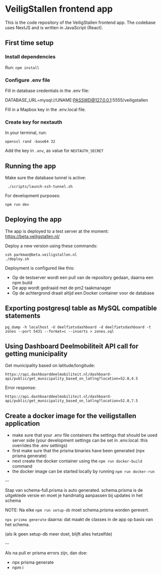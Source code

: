 # VeiligStallen frontend app

This is the code repository of the VeiligStallen frontend app. The codebase uses NextJS and is written in JavaScript (React).

## First time setup

### Install dependencies

Run: `npm install`

### Configure .env file

Fill in database credentials in the .env file:

DATABASE_URL=mysql://UNAME:PASSWD@127.0.0.1:5555/veiligstallen

Fill in a Mapbox key in the .env.local file.

### Create key for nextauth

In your terminal, run:

    openssl rand -base64 32

Add the key in `.env`, as value for `NEXTAUTH_SECRET`

## Running the app

Make sure the database tunnel is active:

     ./scripts/launch-ssh-tunnel.sh

For development purposes:

    npm run dev

## Deploying the app

The app is deployed to a test server at the moment: https://beta.veiligstallen.nl/

Deploy a new version using these commands:

    ssh parkman@beta.veiligstallen.nl
    ./deploy.sh

Deployment is configured like this:

- Op de testserver wordt een pull van de repository gedaan, daarna een npm build
- De app wordt gedraaid met de pm2 taakmanager
- Op de achtergrond draait altijd een Docker container voor de database

## Exporting postgresql table as MySQL compatible statements

    pg_dump -h localhost -U deelfietsdashboard -d deelfietsdashboard -t zones --port 5431 --format=c --inserts > zones.sql

## Using Dashboard Deelmobiliteit API call for getting municipality

Get municipality based on latitude/longitude:

    https://api.dashboarddeelmobiliteit.nl/dashboard-api/public/get_municipality_based_on_latlng?location=52.0,4.5

Error response:

    https://api.dashboarddeelmobiliteit.nl/dashboard-api/public/get_municipality_based_on_latlng?location=52.0,7.5

## Create a docker image for the veiligstallen application

- make sure that your .env file containers the settings that should be used server side (your development settings can be set in .env.local: this overrides the .env settings)
- first make sure that the prisma binaries have been generated (npx prisma generate)
- next create the docker container using the `npm run docker-build` command
- the docker image can be started locally by running `npm run docker-run`

--

Stap van schema-full.prisma is auto generated.
schema.prisma is de uitgeklede versie en moet je handmatig aanpassen bij updates in het schema

NOTE: Na elke `npm run setup-db` moet schema.prisma worden gerevert.

`npx prisma generate` daarna: dat maakt de classes in de app op basis van het schema.

(als ik geen setup-db meer doet, blijft alles hetzelfde)

--

Als na pull er prisma errors zijn, dan doe:
- npx prisma generate
- npm i
